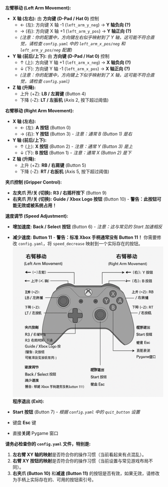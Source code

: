 
**左臂移动 (Left Arm Movement):**

* **X 轴 (左右):** 由 **方向键 (D-Pad / Hat 0)** 控制
    * ← (左): 方向键 X 轴 -1 (`left_arm_y_neg`) -> **Y 轴负向 (?)**
    * → (右): 方向键 X 轴 +1 (`left_arm_y_pos`) -> **Y 轴正向 (?)**
    * *(注意：你的配置中，方向键左右似乎映射到了 Y 轴，这可能不符合直觉，请检查 `config.yaml` 中的 `left_arm_x_pos/neg` 和 `left_arm_y_pos/neg` 配置)*
* **Y 轴 (前后/上下):** 由 **方向键 (D-Pad / Hat 0)** 控制
    * ↑ (上): 方向键 Y 轴 +1 (`left_arm_x_neg`) -> **X 轴负向 (?)**
    * ↓ (下): 方向键 Y 轴 -1 (`left_arm_x_pos`) -> **X 轴正向 (?)**
    * *(注意：你的配置中，方向键上下似乎映射到了 X 轴，这可能不符合直觉，请检查 `config.yaml`)*
* **Z 轴 (升降):**
    * 上升 (+Z): **LB / 左肩键** (Button 4)
    * 下降 (-Z): **LT / 左扳机** (Axis 2, 按下超过阈值)

**右臂移动 (Right Arm Movement):**

* **X 轴 (左右):**
    * ← (左): **A 按钮** (Button 0)
    * → (右): **Y 按钮** (Button 3) - *注意：通常 B (Button 1) 是右*
* **Y 轴 (前后/上下):**
    * ↑ (上): **X 按钮** (Button 2) - *注意：通常 Y (Button 3) 是上*
    * ↓ (下): **B 按钮** (Button 1) - *注意：通常 X (Button 2) 是下*
* **Z 轴 (升降):**
    * 上升 (+Z): **RB / 右肩键** (Button 5)
    * 下降 (-Z): **RT / 右扳机** (Axis 5, 按下超过阈值)

**夹爪控制 (Gripper Control):**

* **左夹爪 开/关 (切换):** **R3 / 右摇杆按下** (Button 9)
* **右夹爪 开/关 (切换):** **Guide / Xbox Logo 按钮** (Button 10) - **警告：此按钮可能无效或被系统占用！**

**速度调节 (Speed Adjustment):**

* **增加速度:** **Back / Select 按钮** (Button 6) - *注意：这与常见的 Start 加速相反*
* **减少速度:** **Button 11** - **警告：标准 Xbox 手柄通常没有 Button 11！** 你需要修改 `config.yaml`，将 `speed_decrease` 映射到一个实际存在的按钮。
![gripper.png](gripper.png)
**程序退出 (Exit):**

* **Start 按钮** (Button 7) - *根据 `config.yaml` 中的 `quit_button` 设置*
* 键盘 **Esc** 键
* 直接**关闭** Pygame 窗口

**请务必检查你的 `config.yaml` 文件，特别是:**

1.  **左右臂 XY 轴的映射**是否符合你的操作习惯（当前看起来有点混乱）。
2.  **右臂 XY 按钮的映射**是否符合你的操作习惯（当前设置与常见游戏布局不同）。
3.  **右夹爪 (Button 10)** 和**减速 (Button 11)** 的按钮是否有效，如果无效，请修改为手柄上实际存在的、可用的按钮索引号。